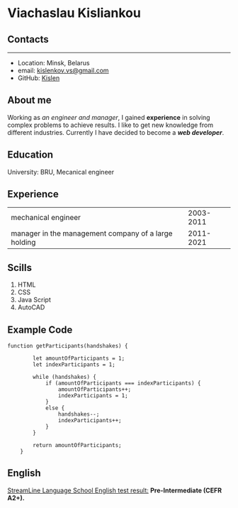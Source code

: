 # Viachaslau Kisliankou
## Contacts
_____
+ Location: Minsk, Belarus
+ email: kislenkov.vs@gmail.com
+ GitHub: [Kislen](https://github.com/Kislen)


## About me
Working as *an engineer and manager*, I gained **experience** in solving complex problems to achieve results. I like to get new knowledge from different industries. Currently I have decided to become a ***web developer***.


## Education
University: BRU, Mecanical engineer


## Experience

|    |    |
|----|----|
| mechanical engineer|2003-2011|
|manager in the management company of a large holding| 2011-2021|

## Scills
1. HTML
2. CSS
3. Java Script
4. AutoCAD
## Example Code
```
function getParticipants(handshakes) {

        let amountOfParticipants = 1;
        let indexParticipants = 1;

        while (handshakes) {
            if (amountOfParticipants === indexParticipants) {
                amountOfParticipants++;
                indexParticipants = 1;
            }
            else {
                handshakes--;
                indexParticipants++;
            }
        }
        
        return amountOfParticipants;
    }
```

## English 
[StreamLine Language School English test result:](https://test.str.by/login/index.php) **Pre-Intermediate (CEFR A2+).**


